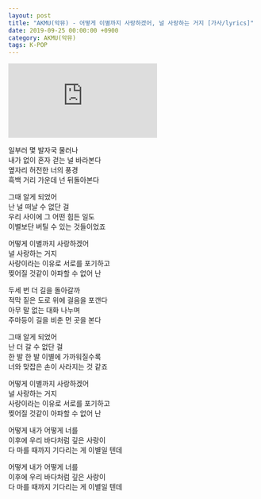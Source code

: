 ```yaml
---
layout: post
title: "AKMU(악뮤) - 어떻게 이별까지 사랑하겠어, 널 사랑하는 거지 [가사/lyrics]"
date: 2019-09-25 00:00:00 +0900
category: AKMU(악뮤)
tags: K-POP
---
```


<div class="youtube-iframe-container iframe-16-to-9">
    <iframe src="https://www.youtube.com/embed/m3DZsBw5bnE" title="AKMU(악뮤) - 어떻게 이별까지 사랑하겠어, 널 사랑하는 거지" frameborder="0" allow="accelerometer; autoplay; clipboard-write; encrypted-media; gyroscope; picture-in-picture; web-share" allowfullscreen></iframe>
</div>

일부러 몇 발자국 물러나  
내가 없이 혼자 걷는 널 바라본다  
옆자리 허전한 너의 풍경  
흑백 거리 가운데 넌 뒤돌아본다

그때 알게 되었어  
난 널 떠날 수 없단 걸  
우리 사이에 그 어떤 힘든 일도  
이별보단 버틸 수 있는 것들이었죠

어떻게 이별까지 사랑하겠어  
널 사랑하는 거지  
사랑이라는 이유로 서로를 포기하고  
찢어질 것같이 아파할 수 없어 난

두세 번 더 길을 돌아갈까  
적막 짙은 도로 위에 걸음을 포갠다  
아무 말 없는 대화 나누며  
주마등이 길을 비춘 먼 곳을 본다

그때 알게 되었어  
난 더 갈 수 없단 걸  
한 발 한 발 이별에 가까워질수록  
너와 맞잡은 손이 사라지는 것 같죠

어떻게 이별까지 사랑하겠어  
널 사랑하는 거지  
사랑이라는 이유로 서로를 포기하고  
찢어질 것같이 아파할 수 없어 난

어떻게 내가 어떻게 너를  
이후에 우리 바다처럼 깊은 사랑이  
다 마를 때까지 기다리는 게 이별일 텐데

어떻게 내가 어떻게 너를  
이후에 우리 바다처럼 깊은 사랑이  
다 마를 때까지 기다리는 게 이별일 텐데